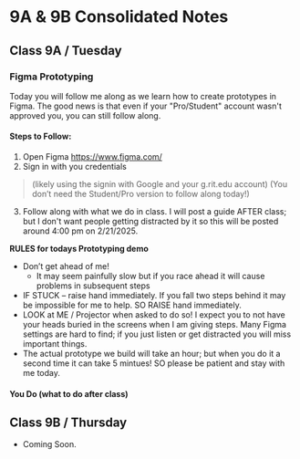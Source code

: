 # 9A & 9B Consolidated Notes

## Class 9A / Tuesday

### Figma Prototyping
Today you will follow me along as we learn how to create prototypes in Figma. The good news is that even if your "Pro/Student" account wasn't
approved you, you can still follow along.

#### Steps to Follow:

1. Open Figma https://www.figma.com/
2. Sign in with you credentials 
> (likely using the signin with Google and your g.rit.edu account)
(You don’t need the Student/Pro version to follow along today!)
3. Follow along with what we do in class. I will post a guide AFTER class; but I don't want people getting distracted by it so this will be posted around 4:00 pm on 2/21/2025.

**RULES for todays Prototyping demo**
- Don’t get ahead of me! 
  - It may seem painfully slow but if you race ahead it will cause problems in subsequent steps
- IF STUCK – raise hand immediately. If you fall two steps behind it may be impossible for me to help. SO RAISE hand immediately.
- LOOK at  ME / Projector when asked to do so!  I expect you to not have your heads buried in the screens when I am giving steps. Many Figma settings are hard to find; if you just listen or get distracted you will miss important things.
- The actual prototype we build will take an hour; but when you do it a second time it can take 5 mintues! SO please be patient and stay with me today.

#### You Do (what to do after class)


## Class 9B / Thursday
- Coming Soon.

